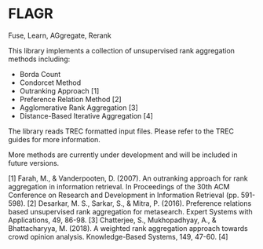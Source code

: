 # FLAGR
Fuse, Learn, AGgregate, Rerank

This library implements a collection of unsupervised rank aggregation methods including:
* Borda Count
* Condorcet Method
* Outranking Approach [1]
* Preference Relation Method [2]
* Agglomerative Rank Aggregation [3]
* Distance-Based Iterative Aggregation [4]

The library reads TREC formatted input files. Please refer to the TREC guides for more information.

More methods are currently under development and will be included in future versions.

[1] Farah, M., & Vanderpooten, D. (2007). An outranking approach for rank aggregation in information retrieval. In Proceedings of the 30th ACM Conference on Research and Development in Information Retrieval (pp. 591-598).
[2] Desarkar, M. S., Sarkar, S., & Mitra, P. (2016). Preference relations based unsupervised rank aggregation for metasearch. Expert Systems with Applications, 49, 86-98.
[3] Chatterjee, S., Mukhopadhyay, A., & Bhattacharyya, M. (2018). A weighted rank aggregation approach towards crowd opinion analysis. Knowledge-Based Systems, 149, 47-60.
[4] 
